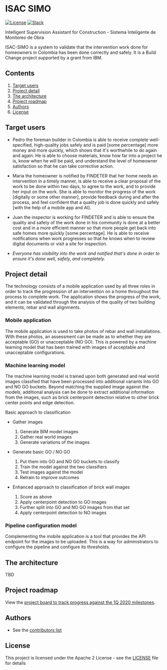 # ISAC SIMO

[![License](https://img.shields.io/badge/License-Apache2-blue.svg)](https://www.apache.org/licenses/LICENSE-2.0) [![Slack](https://img.shields.io/badge/Join-Slack-blue)](https://join.slack.com/t/code-and-response/shared_invite/enQtNzkyMDUyODg1NDU5LTdkZDhmMjJkMWI1MDk1ODc2YTc2OTEwZTI4MGI3NDI0NmZmNTg0Zjg5NTVmYzNiNTYzNzRiM2JkZjYzOWIwMWE)

Intelligent Supervision Assistant for Construction - Sistema Inteligente de Monitoreo de Obra

ISAC-SIMO is a system to validate that the intervention work done for homeowners in Colombia has been done correctly and safely. It is a Build Change project supported by a grant from IBM. 

## Contents

1. [Target users](#target-users)
1. [Project detail](#project-detail)
1. [The architecture](#the-architecture)
1. [Project roadmap](#project-roadmap)
1. [Authors](#authors)
1. [License](#license)

## Target users
* Pedro the foreman builder in Colombia is able to receive complete well-specified, high-quality jobs safely and is paid [some percentage] more money and more quickly, which shows that it's worthwhile to do again and again. He is able to choose materials, know how far into a project he is, know when he will be paid, and understand the level of homeowner satisfaction so that he can take corrective action.

* Maria the homeowner is notified by FINDETER that her home needs an intervention in a timely manner, is able to receive a clear proposal of the work to be done within two days, to agree to the work, and to provide her input on the work. She is able to monitor the progress of the work [digitally or some other manner], provide feedback during and after the process, and feel confident that a quality job is done quickly and safely [with the help of a mobile app and AI].

* Juan the inspector is working for FINDETER and is able to ensure the quality and safety of the work done in his community is done at a better cost and in a more efficient manner so that more people get back into safe homes more quickly [some percentage]. He is able to receive notifications when work progresses so that he knows when to review digital documents or visit a site for inspection.

* _Everyone has visibility into the work and notified that's done in order to ensure it's done well, safely, and completely._

## Project detail
The technology consists of a mobile application used by all three roles in order to track the progression of an intervention on a home throughout the process to complete work. The application shows the progress of the work, and it can be validated through the analysis of the quality of two building elements, rebar and wall alignments.

### Mobile application
The mobile application is used to take photos of rebar and wall installations. With these photos, an assessment can be made as to whether they are acceptable (GO) or unacceptable (NO GO). This is powered by a machine learning model that has been trained with images of acceptable and unacceptable configurations.

### Machine learning model
The machine learning model is trained upon both generated and real world images classfied that have been processed into additional variants into GO and NO GO buckets. Beyond matching the supplied image against the models, additional analysis can be done to extract additional information from the images, such as brick centerpoint detection relative to other brick center points and edge detection.

Basic approach to classification

- Gather images
   1. Generate BIM model images
   1. Gather real world images
   1. Generate variations of the images

- Generate basic GO / NO GO
   1. Put them into GO and NO GO buckets to classify
   1. Train the model against the two classifiers
   1. Test images against the model
   1. Retrain to improve outcomes

- Enhanced approach to classification of brick wall images
   1. Score as above
   1. Apply centerpoint detection to GO images
   1. Further split into GO and NO GO images from that set
   1. Apply centerpoint detection to NO images

### Pipeline configuration model
Complementing the mobile application is a tool that provides the API endpoint for the images to be uploaded. This is a way for administrators to configure the pipeline and configure its thresholds.

## The architecture
TBD

## Project roadmap

View the [project board to track progress against the 1Q 2020 milestones](https://github.com/Code-and-Response/ISAC-SIMO/projects/2).

## Authors

* See the [contributors list](https://github.com/Code-and-Response/ISAC-SIMO/graphs/contributors)

## License

This project is licensed under the Apache 2 License - see the [LICENSE](LICENSE) file for details

